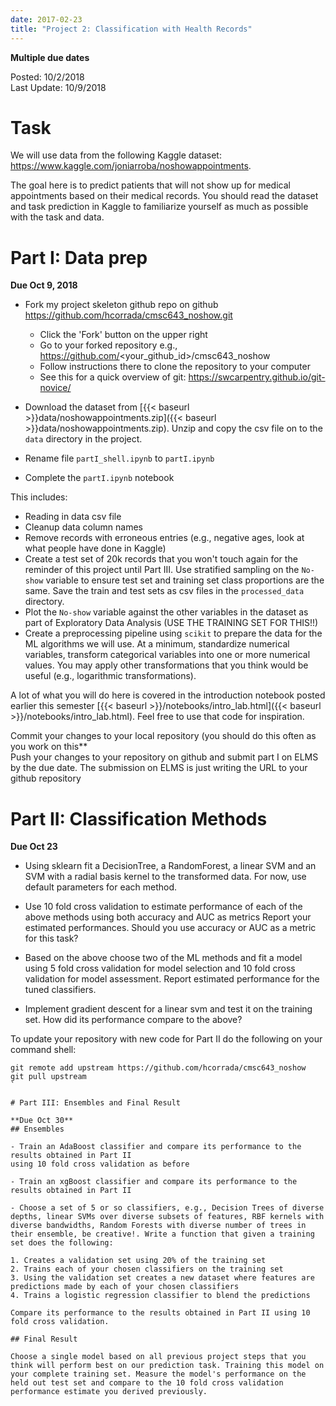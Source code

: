 ```yaml
---
date: 2017-02-23
title: "Project 2: Classification with Health Records"
---
```


**Multiple due dates**

Posted: 10/2/2018  
Last Update: 10/9/2018

# Task

We will use data from the following Kaggle dataset: https://www.kaggle.com/joniarroba/noshowappointments.

The goal here is to predict patients that will not show up for medical appointments based on their medical records. You should read
the dataset and task prediction in Kaggle to familiarize yourself as much as possible with the task and data.

# Part I: Data prep

**Due Oct 9, 2018**

- Fork my project skeleton github repo on github https://github.com/hcorrada/cmsc643_noshow.git

  - Click the 'Fork' button on the upper right
  - Go to your forked repository e.g., https://github.com/<your_github_id>/cmsc643_noshow
  - Follow instructions there to clone the repository to your computer
  - See this for a quick overview of git: https://swcarpentry.github.io/git-novice/
  
- Download the dataset from [{{< baseurl >}}data/noshowappointments.zip]({{< baseurl >}}data/noshowappointments.zip). Unzip and copy the csv file on to the `data` directory in the project.
- Rename file `partI_shell.ipynb` to `partI.ipynb`
- Complete the `partI.ipynb` notebook

This includes:

- Reading in data csv file 
- Cleanup data column names
- Remove records with erroneous entries (e.g., negative ages, look at what people have done in Kaggle)
- Create a test set of 20k records that you won't touch again for the reminder of this project until Part III. Use stratified sampling on the `No-show` variable to ensure
test set and training set class proportions are the same. Save the train and test sets as csv files in the `processed_data` directory.
- Plot the `No-show` variable against the other variables in the dataset as part of Exploratory Data Analysis (USE THE TRAINING SET FOR THIS!!)
- Create a preprocessing pipeline using `scikit` to prepare the data for the ML algorithms we will use. At a minimum, standardize numerical variables, transform categorical variables into one or more numerical values. You may apply other transformations that you think would be useful (e.g., logarithmic transformations).

A lot of what you will do here is covered in the introduction notebook posted earlier this semester [{{< baseurl >}}/notebooks/intro_lab.html]({{< baseurl >}}/notebooks/intro_lab.html). Feel free to use that code for inspiration.

Commit your changes to your local repository (you should do this often as you work on this**  
Push your changes to your repository on github and submit part I on ELMS by the due date.
The submission on ELMS is just writing the URL to your github repository

# Part II: Classification Methods

**Due Oct 23**

- Using sklearn fit a DecisionTree, a RandomForest, a linear SVM and an SVM with a radial basis kernel to the transformed data.
For now, use default parameters for each method.

- Use 10 fold cross validation to estimate performance of each of the above methods using both accuracy and AUC as metrics
Report your estimated performances. Should you use accuracy or AUC as a metric for this task?

- Based on the above choose two of the ML methods and fit a model using 5 fold cross validation for model selection
and 10 fold cross validation for model assessment. Report estimated performance for the tuned classifiers.

- Implement gradient descent for a linear svm and test it on the training set. How did its performance compare to the above?

To update your repository with new code for Part II do the following on your command shell:

```shell
git remote add upstream https://github.com/hcorrada/cmsc643_noshow
git pull upstream
`

# Part III: Ensembles and Final Result

**Due Oct 30**
## Ensembles

- Train an AdaBoost classifier and compare its performance to the results obtained in Part II
using 10 fold cross validation as before

- Train an xgBoost classifier and compare its performance to the results obtained in Part II

- Choose a set of 5 or so classifiers, e.g., Decision Trees of diverse depths, linear SVMs over diverse subsets of features, RBF kernels with diverse bandwidths, Random Forests with diverse number of trees in their ensemble, be creative!. Write a function that given a training set does the following:

1. Creates a validation set using 20% of the training set
2. Trains each of your chosen classifiers on the training set
3. Using the validation set creates a new dataset where features are predictions made by each of your chosen classifiers
4. Trains a logistic regression classifier to blend the predictions 

Compare its performance to the results obtained in Part II using 10 fold cross validation.

## Final Result

Choose a single model based on all previous project steps that you think will perform best on our prediction task. Training this model on your complete training set. Measure the model's performance on the held out test set and compare to the 10 fold cross validation performance estimate you derived previously. 

